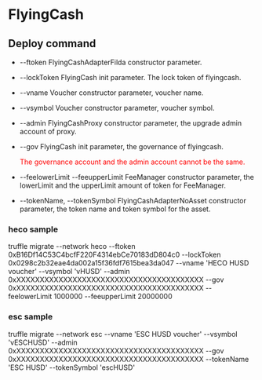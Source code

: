 # FlyingCash

## Deploy command

* --ftoken
    FlyingCashAdapterFilda constructor parameter.

* --lockToken
    FlyingCash init parameter. The lock token of flyingcash.

* --vname
    Voucher constructor parameter, voucher name.

* --vsymbol
    Voucher constructor parameter, voucher symbol.

* --admin
    FlyingCashProxy constructor parameter, the upgrade admin account of proxy.

* --gov
    FlyingCash init parameter, the governance of flyingcash. 
    
    <font color=red>The governance account and the admin account cannot be the same. </font>

* --feelowerLimit --feeupperLimit
    FeeManager constructor parameter, the lowerLimit and the upperLimit amount of token for FeeManager.

* --tokenName, --tokenSymbol
    FlyingCashAdapterNoAsset constructor parameter, the token name and token symbol for the asset.

### heco sample
truffle migrate --network heco --ftoken 0xB16Df14C53C4bcfF220F4314ebCe70183dD804c0 --lockToken 0x0298c2b32eae4da002a15f36fdf7615bea3da047 --vname 'HECO HUSD voucher' --vsymbol 'vHUSD' --admin 0xXXXXXXXXXXXXXXXXXXXXXXXXXXXXXXXXXXXXXXXX --gov 0xXXXXXXXXXXXXXXXXXXXXXXXXXXXXXXXXXXXXXXXX --feelowerLimit 1000000 --feeupperLimit 20000000

### esc sample
truffle migrate --network esc --vname 'ESC HUSD voucher' --vsymbol 'vESCHUSD' --admin 0xXXXXXXXXXXXXXXXXXXXXXXXXXXXXXXXXXXXXXXXX --gov 0xXXXXXXXXXXXXXXXXXXXXXXXXXXXXXXXXXXXXXXXX --tokenName 'ESC HUSD' --tokenSymbol 'escHUSD'
